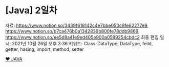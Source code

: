 # [Java] 2일차

자료: https://www.notion.so/3439f618142c4e7bbe050c9fe62277e9, https://www.notion.so/b7ca476b0a1342839b800fe78ddb9869, https://www.notion.so/ee5d8a41e9ed405e900a0589254cbdc2
최종 편집 일시: 2021년 10월 26일 오후 3:36
키워드: Class-DataType, DataType, feild, getter, hasing, import, method, setter

[❤️ JAVA](%5BJava%5D%202%E1%84%8B%E1%85%B5%E1%86%AF%E1%84%8E%E1%85%A1%20dad63d7b70b84802a61a2e2cc4570190/%E2%9D%A4%EF%B8%8F%20JAVA%20eac5faa8a31b45e983c07c665906d22d.csv)